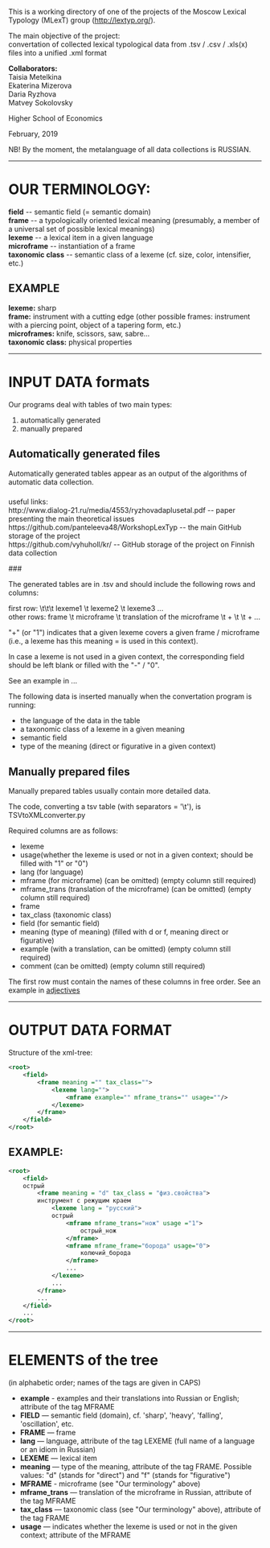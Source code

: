 This is a working directory of one of the projects of the Moscow Lexical Typology (MLexT) group (http://lextyp.org/). 

<p>The main objective of the project:</br>
convertation of collected lexical typological data from .tsv / .csv / .xls(x) files into a unified .xml format</p>

<p><strong>Collaborators:</strong> </br>
Taisia Metelkina </br>
Ekaterina Mizerova </br>
Daria Ryzhova </br>
Matvey Sokolovsky </p>

<p>Higher School of Economics </p>
<p>February, 2019 </p>

<p>NB! By the moment, the metalanguage of all data collections is RUSSIAN.</p>


************************************
<h1>OUR TERMINOLOGY:</h1>

<strong>field</strong> -- semantic field (= semantic domain)</br>
<strong>frame</strong> -- a typologically oriented lexical meaning (presumably, a member of a universal set of possible lexical meanings)</br>
<strong>lexeme</strong> -- a lexical item in a given language</br>
<strong>microframe</strong> -- instantiation of a frame </br>
<strong>taxonomic class</strong> -- semantic class of a lexeme (cf. size, color, intensifier, etc.) </br>

<h2>EXAMPLE</h2>
<strong>lexeme:</strong> sharp </br>
<strong>frame:</strong> instrument with a cutting edge (other possible frames: instrument with a piercing point, object of a tapering form, etc.) </br>
<strong>microframes:</strong> knife, scissors, saw, sabre... </br>
<strong>taxonomic class:</strong> physical properties </br>


************************************
<h1>INPUT DATA formats </h1>

<p>Our programs deal with tables of two main types:</p>
<ol>
<li> automatically generated </li> 
<li> manually prepared </li>
</ol>


<h2> Automatically generated files </h2>
<p>Automatically generated tables appear as an output of the algorithms of automatic data collection.</p>

###
<p> useful links: </br>
http://www.dialog-21.ru/media/4553/ryzhovadaplusetal.pdf -- paper presenting the main theoretical issues </br>
https://github.com/panteleeva48/WorkshopLexTyp -- the main GitHub storage of the project </br>
https://github.com/vyhuholl/kr/ -- GitHub storage of the project on Finnish data collection </p>
###

<p> The generated tables are in .tsv and should include the following rows and columns: </p>

<p> first row: \t\t\t lexeme1 \t lexeme2 \t lexeme3 ... </br>
other rows: frame \t microframe \t translation of the microframe \t + \t  \t + ... </p>

<p> "+" (or "1") indicates that a given lexeme covers a given frame / microframe (i.e., a lexeme has this meaning = is used in this context). </p>
<p> In case a lexeme is not used in a given context, the corresponding field should be left blank or filled with the "-" / "0". </p>

<p>See an example in ... </p>

<p>The following data is inserted manually when the convertation program is running:</p>
<ul>
<li>the language of the data in the table </li>
<li>a taxonomic class of a lexeme in a given meaning </li>
<li>semantic field </li>
<li>type of the meaning (direct or figurative in a given context) </li>
</ul>

<h2>Manually prepared files</h2>

<p>Manually prepared tables usually contain more detailed data.</p>

The code, converting a tsv table (with separators = '\t'), is TSVtoXMLconverter.py

<p>Required columns are as follows:</p>
<ul>
<li>lexeme</li>
<li>usage(whether the lexeme is used or not in a given context; should be filled with "1" or "0")</li>
<li>lang (for language)</li>
<li>mframe (for microframe) (can be omitted) (empty column still required)</li>
<li>mframe_trans (translation of the microframe) (can be omitted) (empty column still required)</li>
<li>frame</li>
<li>tax_class (taxonomic class)</li>
<li>field (for semantic field)</li>
<li>meaning (type of meaning) (filled with d or f, meaning direct or figurative)</li>
<li>example (with a translation, can be omitted) (empty column still required)</li>
<li>comment (can be omitted) (empty column still required)</li>
</ul>

The first row must contain the names of these columns in free order. 
See an example in [adjectives](../adjectives/adjectives.csv)

********************************************
<h1>OUTPUT DATA FORMAT</h1>

<p>Structure of the xml-tree:</p>

``` xml
<root>
    <field>
        <frame meaning ="" tax_class="">
            <lexeme lang="">
                <mframe example="" mframe_trans="" usage=""/>
            </lexeme>
        </frame>
    </field>
</root>
```

<h2>EXAMPLE:</h2>

``` xml
<root>
    <field>
    острый
        <frame meaning = "d" tax_class = "физ.свойства">
        инструмент с режущим краем
            <lexeme lang = "русский">
            острый
                <mframe mframe_trans="нож" usage ="1">
                    острый_нож
                </mframe>
                <mframe mframe_frame="борода" usage="0">
                    колючий_борода
                </mframe>
                ...
            </lexeme>
            ...
        </frame>
        ...
    </field>
    ...
</root>
```

**********************************************
<h1>ELEMENTS of the tree</h1>
<p>(in alphabetic order; names of the tags are given in CAPS)</p>

<ul>
<li><strong>example</strong> - examples and their translations into Russian or English; attribute of the tag MFRAME</li>
	<li><strong>FIELD</strong> — semantic field (domain), cf. 'sharp', 'heavy', 'falling', 'oscillation', etc. </li>
	<li><strong>FRAME</strong> — frame </li> 
<li><strong>lang</strong> — language, attribute of the tag LEXEME (full name of a language or an idiom in Russian)</li>
	<li><strong>LEXEME</strong> — lexical item</li>
<li><strong>meaning</strong> — type of the meaning, attribute of the tag FRAME. Possible values: "d" (stands for "direct") and "f" (stands for "figurative")</li>
	<li><strong>MFRAME</strong> - microframe (see "Our terminology" above)</li>
	<li><strong>mframe_trans</strong> — translation of the microframe in Russian, attribute of the tag MFRAME</li>
	<li><strong>tax_class</strong> — taxonomic class (see "Our terminology" above), attribute of the tag FRAME</li>
<li><strong>usage</strong> — indicates whether the lexeme is used or not in the given context; attribute of the MFRAME </li>
</ul>
